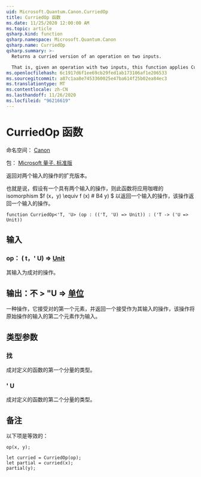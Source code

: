 ```yaml
---
uid: Microsoft.Quantum.Canon.CurriedOp
title: CurriedOp 函数
ms.date: 11/25/2020 12:00:00 AM
ms.topic: article
qsharp.kind: function
qsharp.namespace: Microsoft.Quantum.Canon
qsharp.name: CurriedOp
qsharp.summary: >-
  Returns a curried version of an operation on two inputs.

  That is, given an operation with two inputs, this function applies Curry's isomorphism $f(x, y) \equiv f(x)(y)$ to return an operation of one input which returns an operation of one input.
ms.openlocfilehash: 6c1917d6f1ee69cb29fed1ab173106af1e206533
ms.sourcegitcommit: a87c1aa8e7453360025e47ba614f25b02ea84ec3
ms.translationtype: MT
ms.contentlocale: zh-CN
ms.lasthandoff: 11/26/2020
ms.locfileid: "96216619"
---
```

# <a name="curriedop-function"></a>CurriedOp 函数

命名空间： [Canon](xref:Microsoft.Quantum.Canon)

包： [Microsoft 量子. 标准版](https://nuget.org/packages/Microsoft.Quantum.Standard)


返回对两个输入的操作的扩充版本。

也就是说，假设有一个具有两个输入的操作，则此函数将应用咖喱的 isomorphism $f (x，y) \equiv f (x) # B4 y) $ 以返回一个输入的操作，该操作返回一个输入的操作。

```qsharp
function CurriedOp<'T, 'U> (op : (('T, 'U) => Unit)) : ('T -> ('U => Unit))
```


## <a name="input"></a>输入

### <a name="op--tu--unit"></a>op： ( t，' U) => [Unit](xref:microsoft.quantum.lang-ref.unit) 

其输入为成对的操作。



## <a name="output--t---u--unit"></a>输出：不 > "U => [单位](xref:microsoft.quantum.lang-ref.unit) 

一种操作，它接受对的第一个元素，并返回一个接受作为其输入的操作，该操作将原始操作的输入的第二个元素作为输入。

## <a name="type-parameters"></a>类型参数

### <a name="t"></a>找

成对定义的函数的第一个分量的类型。
### <a name="u"></a>' U

成对定义的函数的第二个分量的类型。

## <a name="remarks"></a>备注

以下项是等效的：

```qsharp
op(x, y);

let curried = CurriedOp(op);
let partial = curried(x);
partial(y);
```